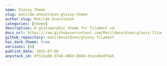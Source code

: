 ```yaml
---
name: Glassy Theme
slug: matilde-enevoldsen-glassy-theme
author_slug: Matilde Enevoldsen
categories: [theme]
description: A glassmorphic theme for filament v4.
docs_url: https://raw.githubusercontent.com/Matildevoldsen/glassy-filament/refs/heads/main/README.md?token=GHSAT0AAAAAAC2GKBGAEN3VCF74QSRMBVC62DKSCWA
github_repository: matildevoldsen/glassy-filament
has_dark_theme: true
versions: [4]
publish_date: 2025-07-06
anystack_id: 9f531a68-37a6-466d-8b8d-dcece0a974ab
---
```

